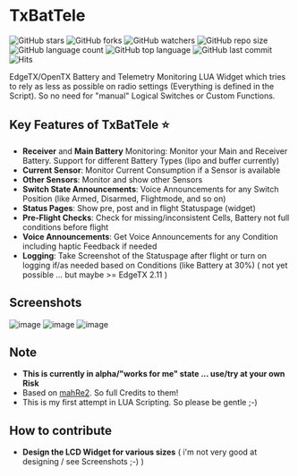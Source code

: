 # TxBatTele

![GitHub stars](https://img.shields.io/github/stars/derelict/TxBatTele?style=social)
![GitHub forks](https://img.shields.io/github/forks/derelict/TxBatTele?style=social)
![GitHub watchers](https://img.shields.io/github/watchers/derelict/TxBatTele?style=social)
![GitHub repo size](https://img.shields.io/github/repo-size/derelict/TxBatTele)
![GitHub language count](https://img.shields.io/github/languages/count/derelict/TxBatTele)
![GitHub top language](https://img.shields.io/github/languages/top/derelict/TxBatTele)
![GitHub last commit](https://img.shields.io/github/last-commit/derelict/TxBatTele?color=red)
![Hits](https://hits.seeyoufarm.com/api/count/incr/badge.svg?url=https%3A%2F%2Fgithub.com%2Fderelict%2FTxBatTele&count_bg=%2379C83D&title_bg=%23555555&icon=&icon_color=%23E7E7E7&title=hits&edge_flat=false)

EdgeTX/OpenTX Battery and Telemetry Monitoring LUA Widget which tries to rely as less as possible on radio settings (Everything is defined in the Script). So no need for "manual" Logical Switches or Custom Functions.

## Key Features of TxBatTele ⭐
- **Receiver** and **Main Battery** Monitoring: Monitor your Main and Receiver Battery. Support for different Battery Types (lipo and buffer currently)
- **Current Sensor**: Monitor Current Consumption if a Sensor is available
- **Other Sensors**: Monitor and show other Sensors
- **Switch State Announcements**: Voice Announcements for any Switch Position (like Armed, Disarmed, Flightmode, and so on)
- **Status Pages**: Show pre, post and in flight Statuspage (widget)
- **Pre-Flight Checks**: Check for missing/inconsistent Cells, Battery not full conditions before flight
- **Voice Announcements**: Get Voice Announcements for any Condition including haptic Feedback if needed
- **Logging**: Take Screenshot of the Statuspage after flight or turn on logging if/as needed based on Conditions (like Battery at 30%) ( not yet possible ... but maybe >= EdgeTX 2.11 )

## Screenshots
![image](https://github.com/derelict/TxBatTele/assets/2826671/93cfb927-6d77-4c42-9ce7-e6bb6095eaa9)
![image](https://github.com/derelict/TxBatTele/assets/2826671/736a24f7-07dc-46b2-9aee-5dd0c7888315)
![image](https://github.com/derelict/TxBatTele/assets/2826671/86d20bad-c9b3-4dc4-bc53-4cc4f43b8d66)

## Note
- **This is currently in alpha/"works for me" state ... use/try at your own Risk**
- Based on [mahRe2](https://github.com/fdm225/mahRe2). So full Credits to them!
- This is my first attempt in LUA Scripting. So please be gentle ;-)

## How to contribute
- **Design the LCD Widget for various sizes** ( i'm not very good at designing / see Screenshots ;-) ) 
